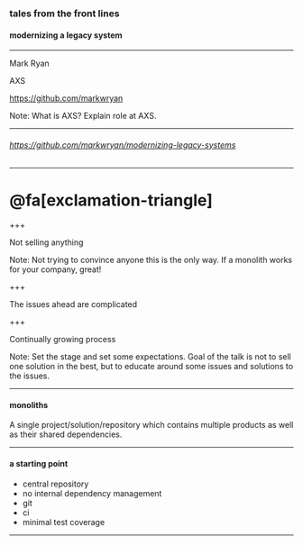 ### tales from the front lines
#### modernizing a legacy system


---

Mark Ryan

AXS

https://github.com/markwryan

Note:
What is AXS? Explain role at AXS.

---

###### https://github.com/markwryan/modernizing-legacy-systems

---

# @fa[exclamation-triangle]

+++

Not selling anything

Note:
Not trying to convince anyone this is the only way. If a monolith works for your company, great!

+++

The issues ahead are complicated

+++

Continually growing process

Note:
Set the stage and set some expectations. Goal of the talk is not to sell one solution in the best, but to educate around some issues and solutions to the issues.

---

#### monoliths

A single project/solution/repository which contains multiple products as well as their shared dependencies.

---

#### a starting point

* central repository
* no internal dependency management
* git
* ci 
* minimal test coverage

---

